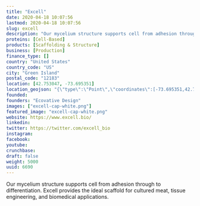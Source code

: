 ```yaml
---
title: "Excell"
date: 2020-04-18 10:07:56
lastmod: 2020-04-18 10:07:56
slug: excell
description: "Our mycelium structure supports cell from adhesion through to differentiation. Excell provides the ideal scaffold for cultured meat, tissue engineering, and biomedical applications."
proteins: [Cell-Based]
products: [Scaffolding & Structure]
business: [Production]
finance_type: []
country: "United States"
country_code: "US"
city: "Green Island"
postal_code: "12183"
location: [42.753047, -73.695351]
location_geojson: "{\"type\":\"Point\",\"coordinates\":[-73.695351,42.753047]}"
founded: 
founders: "Ecovative Design"
images: ["excell-cap-white.png"]
featured_image: "excell-cap-white.png"
website: https://www.excell.bio/
linkedin: 
twitter: https://twitter.com/excell_bio
instagram: 
facebook: 
youtube: 
crunchbase: 
draft: false
weight: 5000
uuid: 6690
---
```

Our mycelium structure supports cell from adhesion through to differentiation. Excell provides the ideal scaffold for cultured meat, tissue engineering, and biomedical applications.
